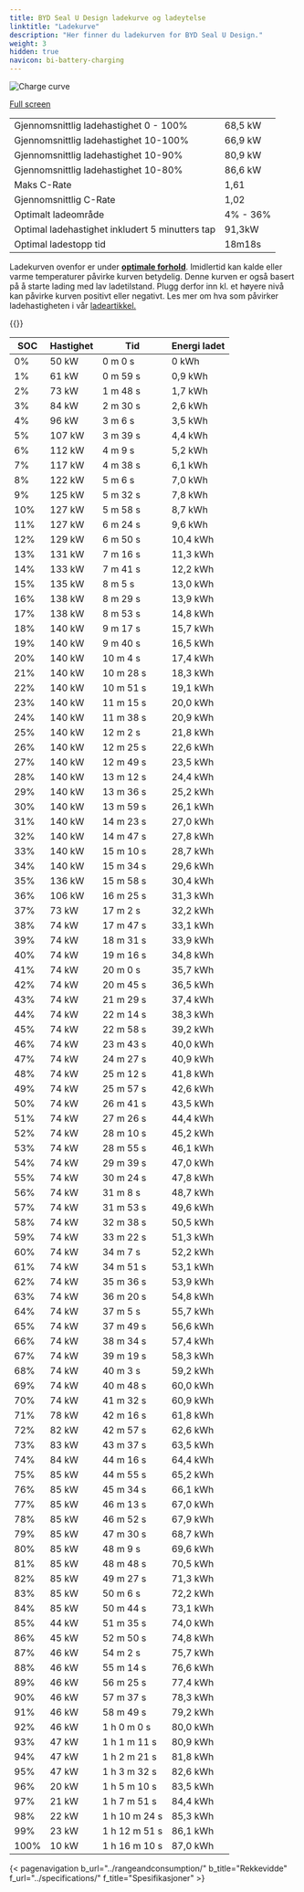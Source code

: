 ```yaml
---
title: BYD Seal U Design ladekurve og ladeytelse
linktitle: "Ladekurve"
description: "Her finner du ladekurven for BYD Seal U Design."
weight: 3
hidden: true
navicon: bi-battery-charging
---
```

<!-- markdownlint-disable MD033 -->
<img src="/images/models/byd/seal_u/seal_u_design/chargingcurve.svg" alt="Charge curve" class="img-fluid">

[Full screen](/images/models/byd/seal_u/seal_u_design/chargingcurve.svg)


<table class="table table-striped border">
<tbody>
<tr>
<td>Gjennomsnittlig ladehastighet 0 - 100%</td><td>68,5 kW</td>
</tr>
<tr>
<td>Gjennomsnittlig ladehastighet 10-100%</td><td>66,9 kW</td>
</tr>
<tr>
<td>Gjennomsnittlig ladehastighet 10-90%</td><td>80,9 kW</td>
</tr>
<tr>
<td>Gjennomsnittlig ladehastighet 10-80%</td><td>86,6 kW</td>
</tr>
<tr>
<td>Maks C-Rate</td><td>1,61</td>
</tr>
<tr>
<td>Gjennomsnittlig C-Rate</td><td>1,02</td>
</tr>
<tr>
<td>Optimalt ladeområde</td><td>4% - 36%</td>
</tr>
<tr>
<td>Optimal ladehastighet inkludert 5 minutters tap</td><td>91,3kW</td>
</tr>
<tr>
<td>Optimal ladestopp tid</td><td>18m18s</td>
</tr>
</tbody>
</table>


Ladekurven ovenfor er under **[optimale forhold](../../../../../technology/battery/charging/#temperatur)**. Imidlertid kan kalde eller varme temperaturer påvirke kurven betydelig. Denne kurven er også basert på å starte lading med lav ladetilstand. Plugg derfor inn kl. et høyere nivå kan påvirke kurven positivt eller negativt. Les mer om hva som påvirker ladehastigheten i vår [ladeartikkel.](../../../../../technology/battery/charging/)


{{<evkxdisplayaddarticle />}}
<table class="table table-striped border">
<thead>
<tr><th>SOC</th><th>Hastighet</th><th>Tid</th><th>Energi ladet</th></tr>
</thead>
<tbody>
<tr>
<td>0%</td><td>50 kW</td><td> 0 m 0 s </td><td>0 kWh </td>
</tr>
<tr>
<td>1%</td><td>61 kW</td><td> 0 m 59 s </td><td>0,9 kWh </td>
</tr>
<tr>
<td>2%</td><td>73 kW</td><td> 1 m 48 s </td><td>1,7 kWh </td>
</tr>
<tr>
<td>3%</td><td>84 kW</td><td> 2 m 30 s </td><td>2,6 kWh </td>
</tr>
<tr>
<td>4%</td><td>96 kW</td><td> 3 m 6 s </td><td>3,5 kWh </td>
</tr>
<tr>
<td>5%</td><td>107 kW</td><td> 3 m 39 s </td><td>4,4 kWh </td>
</tr>
<tr>
<td>6%</td><td>112 kW</td><td> 4 m 9 s </td><td>5,2 kWh </td>
</tr>
<tr>
<td>7%</td><td>117 kW</td><td> 4 m 38 s </td><td>6,1 kWh </td>
</tr>
<tr>
<td>8%</td><td>122 kW</td><td> 5 m 6 s </td><td>7,0 kWh </td>
</tr>
<tr>
<td>9%</td><td>125 kW</td><td> 5 m 32 s </td><td>7,8 kWh </td>
</tr>
<tr>
<td>10%</td><td>127 kW</td><td> 5 m 58 s </td><td>8,7 kWh </td>
</tr>
<tr>
<td>11%</td><td>127 kW</td><td> 6 m 24 s </td><td>9,6 kWh </td>
</tr>
<tr>
<td>12%</td><td>129 kW</td><td> 6 m 50 s </td><td>10,4 kWh </td>
</tr>
<tr>
<td>13%</td><td>131 kW</td><td> 7 m 16 s </td><td>11,3 kWh </td>
</tr>
<tr>
<td>14%</td><td>133 kW</td><td> 7 m 41 s </td><td>12,2 kWh </td>
</tr>
<tr>
<td>15%</td><td>135 kW</td><td> 8 m 5 s </td><td>13,0 kWh </td>
</tr>
<tr>
<td>16%</td><td>138 kW</td><td> 8 m 29 s </td><td>13,9 kWh </td>
</tr>
<tr>
<td>17%</td><td>138 kW</td><td> 8 m 53 s </td><td>14,8 kWh </td>
</tr>
<tr>
<td>18%</td><td>140 kW</td><td> 9 m 17 s </td><td>15,7 kWh </td>
</tr>
<tr>
<td>19%</td><td>140 kW</td><td> 9 m 40 s </td><td>16,5 kWh </td>
</tr>
<tr>
<td>20%</td><td>140 kW</td><td> 10 m 4 s </td><td>17,4 kWh </td>
</tr>
<tr>
<td>21%</td><td>140 kW</td><td> 10 m 28 s </td><td>18,3 kWh </td>
</tr>
<tr>
<td>22%</td><td>140 kW</td><td> 10 m 51 s </td><td>19,1 kWh </td>
</tr>
<tr>
<td>23%</td><td>140 kW</td><td> 11 m 15 s </td><td>20,0 kWh </td>
</tr>
<tr>
<td>24%</td><td>140 kW</td><td> 11 m 38 s </td><td>20,9 kWh </td>
</tr>
<tr>
<td>25%</td><td>140 kW</td><td> 12 m 2 s </td><td>21,8 kWh </td>
</tr>
<tr>
<td>26%</td><td>140 kW</td><td> 12 m 25 s </td><td>22,6 kWh </td>
</tr>
<tr>
<td>27%</td><td>140 kW</td><td> 12 m 49 s </td><td>23,5 kWh </td>
</tr>
<tr>
<td>28%</td><td>140 kW</td><td> 13 m 12 s </td><td>24,4 kWh </td>
</tr>
<tr>
<td>29%</td><td>140 kW</td><td> 13 m 36 s </td><td>25,2 kWh </td>
</tr>
<tr>
<td>30%</td><td>140 kW</td><td> 13 m 59 s </td><td>26,1 kWh </td>
</tr>
<tr>
<td>31%</td><td>140 kW</td><td> 14 m 23 s </td><td>27,0 kWh </td>
</tr>
<tr>
<td>32%</td><td>140 kW</td><td> 14 m 47 s </td><td>27,8 kWh </td>
</tr>
<tr>
<td>33%</td><td>140 kW</td><td> 15 m 10 s </td><td>28,7 kWh </td>
</tr>
<tr>
<td>34%</td><td>140 kW</td><td> 15 m 34 s </td><td>29,6 kWh </td>
</tr>
<tr>
<td>35%</td><td>136 kW</td><td> 15 m 58 s </td><td>30,4 kWh </td>
</tr>
<tr>
<td>36%</td><td>106 kW</td><td> 16 m 25 s </td><td>31,3 kWh </td>
</tr>
<tr>
<td>37%</td><td>73 kW</td><td> 17 m 2 s </td><td>32,2 kWh </td>
</tr>
<tr>
<td>38%</td><td>74 kW</td><td> 17 m 47 s </td><td>33,1 kWh </td>
</tr>
<tr>
<td>39%</td><td>74 kW</td><td> 18 m 31 s </td><td>33,9 kWh </td>
</tr>
<tr>
<td>40%</td><td>74 kW</td><td> 19 m 16 s </td><td>34,8 kWh </td>
</tr>
<tr>
<td>41%</td><td>74 kW</td><td> 20 m 0 s </td><td>35,7 kWh </td>
</tr>
<tr>
<td>42%</td><td>74 kW</td><td> 20 m 45 s </td><td>36,5 kWh </td>
</tr>
<tr>
<td>43%</td><td>74 kW</td><td> 21 m 29 s </td><td>37,4 kWh </td>
</tr>
<tr>
<td>44%</td><td>74 kW</td><td> 22 m 14 s </td><td>38,3 kWh </td>
</tr>
<tr>
<td>45%</td><td>74 kW</td><td> 22 m 58 s </td><td>39,2 kWh </td>
</tr>
<tr>
<td>46%</td><td>74 kW</td><td> 23 m 43 s </td><td>40,0 kWh </td>
</tr>
<tr>
<td>47%</td><td>74 kW</td><td> 24 m 27 s </td><td>40,9 kWh </td>
</tr>
<tr>
<td>48%</td><td>74 kW</td><td> 25 m 12 s </td><td>41,8 kWh </td>
</tr>
<tr>
<td>49%</td><td>74 kW</td><td> 25 m 57 s </td><td>42,6 kWh </td>
</tr>
<tr>
<td>50%</td><td>74 kW</td><td> 26 m 41 s </td><td>43,5 kWh </td>
</tr>
<tr>
<td>51%</td><td>74 kW</td><td> 27 m 26 s </td><td>44,4 kWh </td>
</tr>
<tr>
<td>52%</td><td>74 kW</td><td> 28 m 10 s </td><td>45,2 kWh </td>
</tr>
<tr>
<td>53%</td><td>74 kW</td><td> 28 m 55 s </td><td>46,1 kWh </td>
</tr>
<tr>
<td>54%</td><td>74 kW</td><td> 29 m 39 s </td><td>47,0 kWh </td>
</tr>
<tr>
<td>55%</td><td>74 kW</td><td> 30 m 24 s </td><td>47,8 kWh </td>
</tr>
<tr>
<td>56%</td><td>74 kW</td><td> 31 m 8 s </td><td>48,7 kWh </td>
</tr>
<tr>
<td>57%</td><td>74 kW</td><td> 31 m 53 s </td><td>49,6 kWh </td>
</tr>
<tr>
<td>58%</td><td>74 kW</td><td> 32 m 38 s </td><td>50,5 kWh </td>
</tr>
<tr>
<td>59%</td><td>74 kW</td><td> 33 m 22 s </td><td>51,3 kWh </td>
</tr>
<tr>
<td>60%</td><td>74 kW</td><td> 34 m 7 s </td><td>52,2 kWh </td>
</tr>
<tr>
<td>61%</td><td>74 kW</td><td> 34 m 51 s </td><td>53,1 kWh </td>
</tr>
<tr>
<td>62%</td><td>74 kW</td><td> 35 m 36 s </td><td>53,9 kWh </td>
</tr>
<tr>
<td>63%</td><td>74 kW</td><td> 36 m 20 s </td><td>54,8 kWh </td>
</tr>
<tr>
<td>64%</td><td>74 kW</td><td> 37 m 5 s </td><td>55,7 kWh </td>
</tr>
<tr>
<td>65%</td><td>74 kW</td><td> 37 m 49 s </td><td>56,6 kWh </td>
</tr>
<tr>
<td>66%</td><td>74 kW</td><td> 38 m 34 s </td><td>57,4 kWh </td>
</tr>
<tr>
<td>67%</td><td>74 kW</td><td> 39 m 19 s </td><td>58,3 kWh </td>
</tr>
<tr>
<td>68%</td><td>74 kW</td><td> 40 m 3 s </td><td>59,2 kWh </td>
</tr>
<tr>
<td>69%</td><td>74 kW</td><td> 40 m 48 s </td><td>60,0 kWh </td>
</tr>
<tr>
<td>70%</td><td>74 kW</td><td> 41 m 32 s </td><td>60,9 kWh </td>
</tr>
<tr>
<td>71%</td><td>78 kW</td><td> 42 m 16 s </td><td>61,8 kWh </td>
</tr>
<tr>
<td>72%</td><td>82 kW</td><td> 42 m 57 s </td><td>62,6 kWh </td>
</tr>
<tr>
<td>73%</td><td>83 kW</td><td> 43 m 37 s </td><td>63,5 kWh </td>
</tr>
<tr>
<td>74%</td><td>84 kW</td><td> 44 m 16 s </td><td>64,4 kWh </td>
</tr>
<tr>
<td>75%</td><td>85 kW</td><td> 44 m 55 s </td><td>65,2 kWh </td>
</tr>
<tr>
<td>76%</td><td>85 kW</td><td> 45 m 34 s </td><td>66,1 kWh </td>
</tr>
<tr>
<td>77%</td><td>85 kW</td><td> 46 m 13 s </td><td>67,0 kWh </td>
</tr>
<tr>
<td>78%</td><td>85 kW</td><td> 46 m 52 s </td><td>67,9 kWh </td>
</tr>
<tr>
<td>79%</td><td>85 kW</td><td> 47 m 30 s </td><td>68,7 kWh </td>
</tr>
<tr>
<td>80%</td><td>85 kW</td><td> 48 m 9 s </td><td>69,6 kWh </td>
</tr>
<tr>
<td>81%</td><td>85 kW</td><td> 48 m 48 s </td><td>70,5 kWh </td>
</tr>
<tr>
<td>82%</td><td>85 kW</td><td> 49 m 27 s </td><td>71,3 kWh </td>
</tr>
<tr>
<td>83%</td><td>85 kW</td><td> 50 m 6 s </td><td>72,2 kWh </td>
</tr>
<tr>
<td>84%</td><td>85 kW</td><td> 50 m 44 s </td><td>73,1 kWh </td>
</tr>
<tr>
<td>85%</td><td>44 kW</td><td> 51 m 35 s </td><td>74,0 kWh </td>
</tr>
<tr>
<td>86%</td><td>45 kW</td><td> 52 m 50 s </td><td>74,8 kWh </td>
</tr>
<tr>
<td>87%</td><td>46 kW</td><td> 54 m 2 s </td><td>75,7 kWh </td>
</tr>
<tr>
<td>88%</td><td>46 kW</td><td> 55 m 14 s </td><td>76,6 kWh </td>
</tr>
<tr>
<td>89%</td><td>46 kW</td><td> 56 m 25 s </td><td>77,4 kWh </td>
</tr>
<tr>
<td>90%</td><td>46 kW</td><td> 57 m 37 s </td><td>78,3 kWh </td>
</tr>
<tr>
<td>91%</td><td>46 kW</td><td> 58 m 49 s </td><td>79,2 kWh </td>
</tr>
<tr>
<td>92%</td><td>46 kW</td><td>1 h 0 m 0 s </td><td>80,0 kWh </td>
</tr>
<tr>
<td>93%</td><td>47 kW</td><td>1 h 1 m 11 s </td><td>80,9 kWh </td>
</tr>
<tr>
<td>94%</td><td>47 kW</td><td>1 h 2 m 21 s </td><td>81,8 kWh </td>
</tr>
<tr>
<td>95%</td><td>47 kW</td><td>1 h 3 m 32 s </td><td>82,6 kWh </td>
</tr>
<tr>
<td>96%</td><td>20 kW</td><td>1 h 5 m 10 s </td><td>83,5 kWh </td>
</tr>
<tr>
<td>97%</td><td>21 kW</td><td>1 h 7 m 51 s </td><td>84,4 kWh </td>
</tr>
<tr>
<td>98%</td><td>22 kW</td><td>1 h 10 m 24 s </td><td>85,3 kWh </td>
</tr>
<tr>
<td>99%</td><td>23 kW</td><td>1 h 12 m 51 s </td><td>86,1 kWh </td>
</tr>
<tr>
<td>100%</td><td>10 kW</td><td>1 h 16 m 10 s </td><td>87,0 kWh </td>
</tr>
</tbody>
</table>


{< pagenavigation b_url="../rangeandconsumption/" b_title="Rekkevidde" f_url="../specifications/" f_title="Spesifikasjoner" >}
